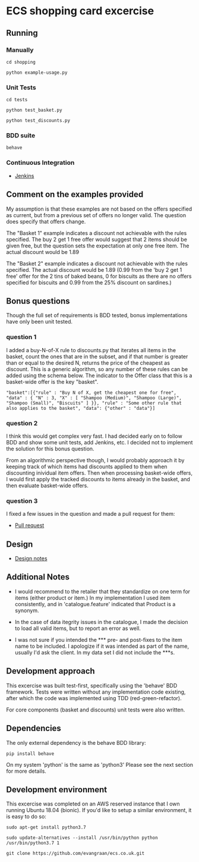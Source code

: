 # ECS shopping card excercise

## Running

### Manually

`cd shopping`

`python example-usage.py`

### Unit Tests

`cd tests`

`python test_basket.py`

`python test_discounts.py`

### BDD suite

`behave`

### Continuous Integration

* [Jenkins](jenkins.md)


## Comment on the examples provided

My assumption is that these examples are not based on the offers specified as current, but from a previous set of offers no longer valid. The question does specify that offers change.

The "Basket 1" example indicates a discount not achievable with the rules specified. The buy 2 get 1 free offer would suggest that 2 items should be given free, but the question sets the expectation at only one free item. The actual discount would be 1.89

The "Basket 2" example indicates a discount not achievable with the rules specified. The actual discount would be 1.89 (0.99 from the 'buy 2 get 1 free' offer for the 2 tins of baked beans, 0 for biscuits as there are no offers specified for biscuits and 0.99 from the 25% discount on sardines.)

## Bonus questions

Though the full set of requirements is BDD tested, bonus implementations have only been unit tested.

### question 1
I added a buy-N-of-X rule to discounts.py that iterates all items in the basket, count the ones that are in the subset, and if that number is greater than or equal to the desired N, returns the price of the cheapest as discount. This is a generic algorithm, so any number of these rules can be added using the schema below. The indicator to the Offer class that this is a basket-wide offer is the key "basket".

`"basket":[{"rule" : "Buy N of X, get the cheapest one for free", "data" : { "N" : 3, "X" : [ "Shampoo (Medium)", "Shampoo (Large)", "Shampoo (Small)", "Biscuits" ] }}, "rule" : "Some other rule that also applies to the basket", "data": {"other" : "data"}]`

### question 2
I think this would get complex very fast. I had decided early on to follow BDD and show some unit tests, add Jenkins, etc. I decided not to implement the solution for this bonus question.

From an algorithmic perspective though, I would probably approach it by keeping track of which items had discounts applied to them when discounting inividual item offers. Then when processing basket-wide offers, I would first apply the tracked discounts to items already in the basket, and then evaluate basket-wide offers.

### question 3
I fixed a few issues in the question and made a pull request for them:

* [Pull request](https://github.com/ecs-cx/cx-interview-questions/pull/3)

## Design

* [Design notes](design.md)

## Additional Notes

* I would recommend to the retailer that they standardize on one term for items (either product or item.) In my implementation I used item consistently, and in 'catalogue.feature' indicated that Product is a synonym.

* In the case of data itegrity issues in the catalogue, I made the decision to load all valid items, but to report an error as well.

* I was not sure if you intended the *** pre- and post-fixes to the item name to be included. I apologize if it was intended as part of the name, usually I'd ask the client. In my data set I did not include the ***s.

## Development approach

This excercise was built test-first, specifically using the 'behave' BDD framework. Tests were written without any implementation code existing, after which the code was implemented using TDD (red-green-refactor).

For core components (basket and discounts) unit tests were also written.

## Dependencies

The only external dependency is the behave BDD library:

`pip install behave`

On my system 'python' is the same as 'python3' Please see the next section for more details.

## Development environment

This excercise was completed on an AWS reserved instance that I own running Ubuntu 18.04 (bionic). If you'd like to setup a similar environment, it is easy to do so:

`sudo apt-get install python3.7`

`sudo update-alternatives --install /usr/bin/python python /usr/bin/python3.7 1`

`git clone https://github.com/evangraan/ecs.co.uk.git`
